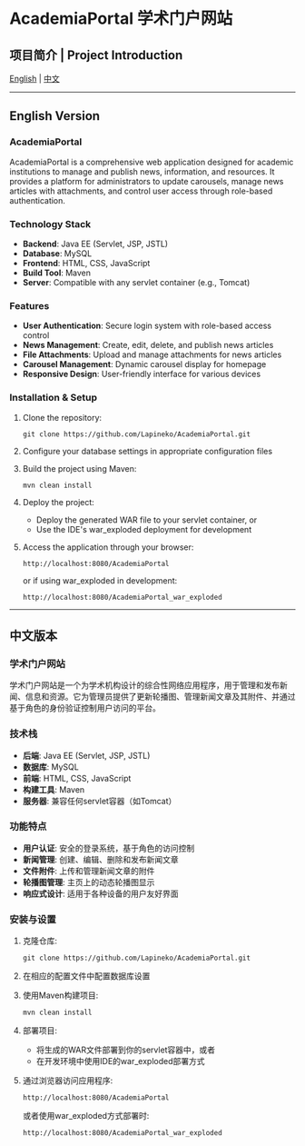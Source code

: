 # AcademiaPortal 学术门户网站

## 项目简介 | Project Introduction

[English](#english-version) | [中文](#chinese-version)

---

<a name="english-version"></a>
## English Version

### AcademiaPortal

AcademiaPortal is a comprehensive web application designed for academic institutions to manage and publish news, information, and resources. It provides a platform for administrators to update carousels, manage news articles with attachments, and control user access through role-based authentication.

### Technology Stack

- **Backend**: Java EE (Servlet, JSP, JSTL)
- **Database**: MySQL
- **Frontend**: HTML, CSS, JavaScript
- **Build Tool**: Maven
- **Server**: Compatible with any servlet container (e.g., Tomcat)

### Features

- **User Authentication**: Secure login system with role-based access control
- **News Management**: Create, edit, delete, and publish news articles
- **File Attachments**: Upload and manage attachments for news articles
- **Carousel Management**: Dynamic carousel display for homepage
- **Responsive Design**: User-friendly interface for various devices

### Installation & Setup

1. Clone the repository:
   ```
   git clone https://github.com/Lapineko/AcademiaPortal.git
   ```

2. Configure your database settings in appropriate configuration files

3. Build the project using Maven:
   ```
   mvn clean install
   ```

4. Deploy the project:
   - Deploy the generated WAR file to your servlet container, or
   - Use the IDE's war_exploded deployment for development

5. Access the application through your browser:
   ```
   http://localhost:8080/AcademiaPortal
   ```
   or if using war_exploded in development:
   ```
   http://localhost:8080/AcademiaPortal_war_exploded
   ```

---

<a name="chinese-version"></a>
## 中文版本

### 学术门户网站

学术门户网站是一个为学术机构设计的综合性网络应用程序，用于管理和发布新闻、信息和资源。它为管理员提供了更新轮播图、管理新闻文章及其附件、并通过基于角色的身份验证控制用户访问的平台。

### 技术栈

- **后端**: Java EE (Servlet, JSP, JSTL)
- **数据库**: MySQL
- **前端**: HTML, CSS, JavaScript
- **构建工具**: Maven
- **服务器**: 兼容任何servlet容器（如Tomcat）

### 功能特点

- **用户认证**: 安全的登录系统，基于角色的访问控制
- **新闻管理**: 创建、编辑、删除和发布新闻文章
- **文件附件**: 上传和管理新闻文章的附件
- **轮播图管理**: 主页上的动态轮播图显示
- **响应式设计**: 适用于各种设备的用户友好界面

### 安装与设置

1. 克隆仓库:
   ```
   git clone https://github.com/Lapineko/AcademiaPortal.git
   ```

2. 在相应的配置文件中配置数据库设置

3. 使用Maven构建项目:
   ```
   mvn clean install
   ```

4. 部署项目:
   - 将生成的WAR文件部署到你的servlet容器中，或者
   - 在开发环境中使用IDE的war_exploded部署方式

5. 通过浏览器访问应用程序:
   ```
   http://localhost:8080/AcademiaPortal
   ```
   或者使用war_exploded方式部署时:
   ```
   http://localhost:8080/AcademiaPortal_war_exploded
   ``` 